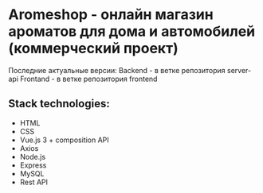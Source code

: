 # Aromeshop - онлайн магазин ароматов для дома и автомобилей (коммерческий проект)

Последние актуальные версии:
Backend - в ветке репозитория server-api
Frontand - в ветке репозитория frontend


## Stack technologies: 
* HTML
* CSS
* Vue.js 3 + composition API
* Axios
* Node.js
* Express
* MySQL
* Rest API
